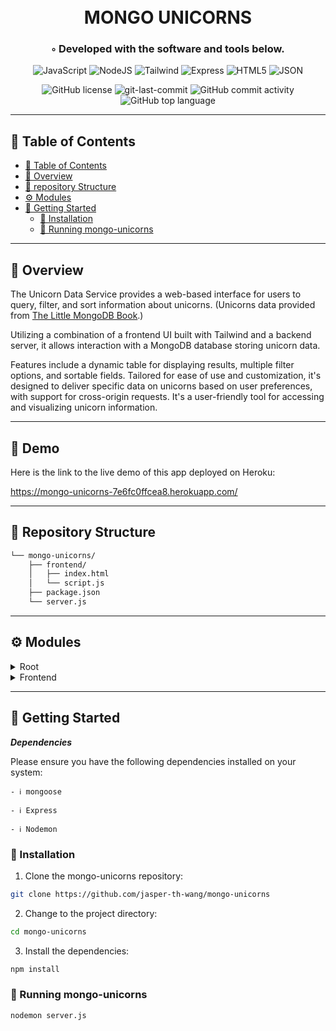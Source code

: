 <div align="center">
<h1 align="center">
<br>MONGO UNICORNS</h1>
<h3>◦ Developed with the software and tools below.</h3>

<p align="center">
<img src="https://img.shields.io/badge/JavaScript-F7DF1E.svg?style=flat-square&logo=JavaScript&logoColor=black" alt="JavaScript" />
<img src="https://img.shields.io/badge/Node.js-43853D?style=flat-square&logo=node.js&logoColor=white" alt="NodeJS" />
<img src="https://img.shields.io/badge/Tailwind_CSS-38B2AC?style=flat-square&logo=tailwind-css&logoColor=white" alt="Tailwind" />
<img src="https://img.shields.io/badge/Express-000000.svg?style=flat-square&logo=Express&logoColor=white" alt="Express" />
<img src="https://img.shields.io/badge/HTML5-E34F26.svg?style=flat-square&logo=HTML5&logoColor=white" alt="HTML5" />
<img src="https://img.shields.io/badge/JSON-000000.svg?style=flat-square&logo=JSON&logoColor=white" alt="JSON" />
</p>
<img src="https://img.shields.io/github/license/jasper-th-wang/mongo-unicorns?style=flat-square&color=5D6D7E" alt="GitHub license" />
<img src="https://img.shields.io/github/last-commit/jasper-th-wang/mongo-unicorns?style=flat-square&color=5D6D7E" alt="git-last-commit" />
<img src="https://img.shields.io/github/commit-activity/m/jasper-th-wang/mongo-unicorns?style=flat-square&color=5D6D7E" alt="GitHub commit activity" />
<img src="https://img.shields.io/github/languages/top/jasper-th-wang/mongo-unicorns?style=flat-square&color=5D6D7E" alt="GitHub top language" />
</div>

---

## 📖 Table of Contents

- [📖 Table of Contents](#-table-of-contents)
- [📍 Overview](#-overview)
- [📂 repository Structure](#-repository-structure)
- [⚙️ Modules](#modules)
- [🚀 Getting Started](#-getting-started)
  - [🔧 Installation](#-installation)
  - [🤖 Running mongo-unicorns](#-running-mongo-unicorns)

---

## 📍 Overview

The Unicorn Data Service provides a web-based interface for users to query, filter, and sort information about unicorns. (Unicorns data provided from [The Little MongoDB Book](https://www.openmymind.net/2011/3/28/The-Little-MongoDB-Book/).)

Utilizing a combination of a frontend UI built with Tailwind and a backend server, it allows interaction with a MongoDB database storing unicorn data.

Features include a dynamic table for displaying results, multiple filter options, and sortable fields. Tailored for ease of use and customization, it's designed to deliver specific data on unicorns based on user preferences, with support for cross-origin requests. It's a user-friendly tool for accessing and visualizing unicorn information.

---

## 🎈 Demo

Here is the link to the live demo of this app deployed on Heroku:

https://mongo-unicorns-7e6fc0ffcea8.herokuapp.com/

---



## 📂 Repository Structure

```sh
└── mongo-unicorns/
    ├── frontend/
    │   ├── index.html
    │   └── script.js
    ├── package.json
    └── server.js

```

---

## ⚙️ Modules

<details closed><summary>Root</summary>

| File                                                                                    | Summary                                                                                                                                                                                                                                                                                                                                                                                                                                                                                                                                                             |
| --------------------------------------------------------------------------------------- | ------------------------------------------------------------------------------------------------------------------------------------------------------------------------------------------------------------------------------------------------------------------------------------------------------------------------------------------------------------------------------------------------------------------------------------------------------------------------------------------------------------------------------------------------------------------- |
| [server.js](https://github.com/jasper-th-wang/mongo-unicorns/blob/main/server.js)       | The `server.js` script sets up an Express.js web server with a connected MongoDB database, using Mongoose to define and interact with unicorns data. It serves static files from the frontend directory and offers a RESTful API endpoint `/unicorns` to query and return unicorn data based on provided search parameters and sorting options. The server handles cross-origin requests, listens on a configurable port, and provides unicorns' validation through defined schema constraints.                                                                     |
| [package.json](https://github.com/jasper-th-wang/mongo-unicorns/blob/main/package.json) | The `package.json` file defines a node.js project named assignment3 with version 1.0.0, which serves as an API for a Unicorn service using Express and MongoDB. It is set up to start with `server.js` and lacks test specifications. The project uses packages `cors` for Cross-Origin Resource Sharing, `dotenv` for environment variable management, `express` as the web framework, and `mongoose` to interact with MongoDB. The required Node engine version is specified as 21.x. The project's main file is incorrectly listed as `playground-1.mongodb.js`. |

</details>

<details closed><summary>Frontend</summary>

| File                                                                                         | Summary                                                                                                                                                                                                                                                                                                                                                                                                                                                                                                                                                             |
| -------------------------------------------------------------------------------------------- | ------------------------------------------------------------------------------------------------------------------------------------------------------------------------------------------------------------------------------------------------------------------------------------------------------------------------------------------------------------------------------------------------------------------------------------------------------------------------------------------------------------------------------------------------------------------- |
| [index.html](https://github.com/jasper-th-wang/mongo-unicorns/blob/main/frontend/index.html) | The HTML document is a user interface for querying and displaying data about unicorns, presumably from a MongoDB database given the directory name. It features a TailwindCSS-styled form enabling users to filter unicorns by name, date of birth, likes, weight, gender, vampire encounters, and vaccination status. Users can specify sorting preferences. Form submission triggers a JS function (referenced script.js). Results are displayed in a table where users can choose column visibility via checkboxes. Invalid input formats elicit error messages. |
| [script.js](https://github.com/jasper-th-wang/mongo-unicorns/blob/main/frontend/script.js)   | The code defines the functionality for an interactive web-based table that displays and filters data on unicorns. It retrieves unicorn data from a server according to user-specified filters, validates and sanitizes the sort input, and dynamically alters the visibility of table columns based on checkboxes. The table is refreshed with relevant data upon user request via a button click, and checkboxes control which columns are visible, allowing customizability of the displayed information.                                                         |

</details>

---

## 🚀 Getting Started

**_Dependencies_**

Please ensure you have the following dependencies installed on your system:

`- ℹ️ mongoose`

`- ℹ️ Express`

`- ℹ️ Nodemon`

### 🔧 Installation

1. Clone the mongo-unicorns repository:

```sh
git clone https://github.com/jasper-th-wang/mongo-unicorns
```

2. Change to the project directory:

```sh
cd mongo-unicorns
```

3. Install the dependencies:

```sh
npm install
```

### 🤖 Running mongo-unicorns

```sh
nodemon server.js
```
